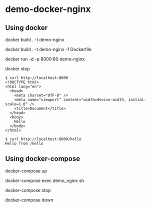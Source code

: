 # demo-docker-nginx

## Using docker

docker build . -t demo-nginx

docker build . -t demo-nginx -f Dockerfile

docker run -d -p 8000:80 demo-nginx

docker stop <container-id>

```
$ curl http://localhost:8000
<!DOCTYPE html>
<html lang="en">
  <head>
    <meta charset="UTF-8" />
    <meta name="viewport" content="width=device-width, initial-scale=1.0" />
    <title>Document</title>
  </head>
  <body>
    Hello
  </body>
</html>
```

```
$ curl http://localhost:8000/hello
Hello from /hello
```

## Using docker-compose

docker-compose up

docker-compose exec demo_nginx sh

docker-compose stop

docker-compose down
